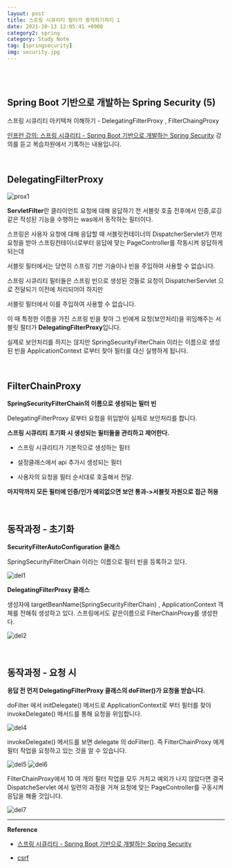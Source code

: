```yaml
---
layout: post
title: 스프링 시큐리티 필터가 동작하기까지 1
date: 2021-10-13 12:05:41 +0900
category2: spring
category: Study Note
tag: [springsecurity]
img: security.jpg 
---
```

<br>

<br>  





## Spring Boot 기반으로 개발하는 Spring Security (5)
  
스프링 시큐리티 아키텍쳐 이해하기 - DelegatingFilterProxy , FilterChaingProxy


[인프런 강의: 스프링 시큐리티 - Spring Boot 기반으로 개발하는 Spring Security](https://www.inflearn.com/course/%EC%BD%94%EC%96%B4-%EC%8A%A4%ED%94%84%EB%A7%81-%EC%8B%9C%ED%81%90%EB%A6%AC%ED%8B%B0) 
강의를 듣고 복습차원에서 기록하는 내용입니다.

<br>  





## DelegatingFilterProxy

![prox1](https://user-images.githubusercontent.com/76927397/137062906-2a200921-92be-404e-a607-f291ebc13b27.PNG)


**ServletFilter**란 클라이언트 요청에 대해 응답하기 전 서블릿 호출 전후에서 인증,로깅  같은 작성된 기능을 수행하는 was에서 동작하는 필터이다.

스프링은 사용자 요청에 대해 응답할 때 서블릿컨테이너의 DispatcherServlet가 먼저 요청을 받아 스프링컨테이너로부터 응답에 맞는 PageController를 작동시켜 응답하게 되는데 

서블릿 필터에서는 당연히 스프링 기반 기술이나 빈을 주입하여 사용할 수 없습니다. 
 
스프링 시큐리티 필터들은 스프링 빈으로 생성된 것들로 요청이 DispatcherServlet 으로 전달되기 이전에 처리되어야 하지만 

서블릿 필터에서 이를 주입하여 사용할 수 없습니다.  

이 때 특정한 이름을 가진 스프링 빈을 찾아 그 빈에게 요청(보안처리)을 위임해주는 서블릿 필터가 **DelegatingFilterProxy**입니다.

실제로 보안처리를 하지는 않지만 SpringSecurityFilterChain 이라는 이름으로 생성된 빈을 ApplicationContext 로부터 찾아 필터를 대신 실행하게 됩니다.

<br> 

## FilterChainProxy

**SpringSecurityFilterChain의 이름으로 생성되는 필터 빈**

DelegatingFilterProxy 로부터 요청을 위임받아 실제로 보안처리를 합니다.

**스프링 시큐리티 초기화 시 생성되는 필터들을 관리하고 제어한다.** 

* 스프링 시큐리티가 기본적으로 생성하는 필터

* 설정클래스에서 api 추가시 생성되는 필터

* 사용자의 요청을 필터 순서대로 호출해서 전달. 

**마지막까지 모든 필터에 인증/인가 예외없으면 보안 통과->서블릿 자원으로 접근 허용** 


<br>

## 동작과정 - 초기화


**SecurityFilterAutoConfiguration 클래스**

SpringSecurityFilterChain 이라는 이름으로 필터 빈을 등록하고 있다. 

![del1](https://user-images.githubusercontent.com/76927397/137074628-a1108b88-d487-4f07-a48c-4321f169e801.png)


**DelegatingFilterProxy 클래스**

생성자에 targetBeanName(SpringSecurityFilterChain) , ApplicationContext 객체를 전해줘 생성하고 있다. 스프링에서도 같은이름으로 FilterChainProxy를 생성한다.

![del2](https://user-images.githubusercontent.com/76927397/137075309-48f2c7bd-22a7-455c-a93b-2605ae7f55e1.PNG)


<br>

## 동작과정 - 요청 시

**응답 전 먼저 DelegatingFilterProxy 클래스의 doFilter()가 요청을 받습니다.** 

doFilter 에서 initDelegate() 메서드로 ApplicationContext로 부터 필터를 찾아 invokeDelegate() 메서드를 통해 요청을 위임합니다.

![del4](https://user-images.githubusercontent.com/76927397/137079625-aed4cd82-f98c-410f-9e95-3a580f8f4914.PNG)


invokeDelegate() 메서드를 보면 delegate 의 doFilter(). 즉 FilterChainProxy 에게 필터 작업을 요청하고 있는 것을 알 수 있습니다.

![del5](https://user-images.githubusercontent.com/76927397/137080274-0c4a2307-2345-4095-9995-02239432a1d2.PNG)
![del6](https://user-images.githubusercontent.com/76927397/137080310-2e415f3e-d5e5-4430-87a1-4d4aad9819dd.PNG)



FilterChainProxy에서 10 여 개의 필터 작업을 모두 거치고 예외가 나지 않았다면 결국 DispatcheServlet 에서 일련의 과정을 거쳐 요청에 맞는 PageController를 구동시켜 응답을 해줄 것입니다.

![del7](https://user-images.githubusercontent.com/76927397/137082055-b969471a-b9e5-458b-9634-327a6220f019.PNG)





----  

**Reference**  
 
* [스프링 시큐리티 - Spring Boot 기반으로 개발하는 Spring Security](https://www.inflearn.com/course/%EC%BD%94%EC%96%B4-%EC%8A%A4%ED%94%84%EB%A7%81-%EC%8B%9C%ED%81%90%EB%A6%AC%ED%8B%B0) 

* [csrf](https://ko.wikipedia.org/wiki/%EC%82%AC%EC%9D%B4%ED%8A%B8_%EA%B0%84_%EC%9A%94%EC%B2%AD_%EC%9C%84%EC%A1%B0)